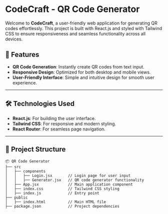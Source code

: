 # CodeCraft - QR Code Generator  

Welcome to **CodeCraft**, a user-friendly web application for generating QR codes effortlessly. This project is built with React.js and styled with Tailwind CSS to ensure responsiveness and seamless functionality across all devices.  

## 🚀 Features  
- **QR Code Generation**: Instantly create QR codes from text input.  
- **Responsive Design**: Optimized for both desktop and mobile views.  
- **User-Friendly Interface**: Simple and intuitive design for smooth user experience.  

---

## 🛠️ Technologies Used  
- **React.js**: For building the user interface.  
- **Tailwind CSS**: For responsive and modern styling.  
- **React Router**: For seamless page navigation.  

---

## 📂 Project Structure  
```plaintext
📦 QR Code Generator  
├── src  
│   ├── components  
│   │   ├── Login.jsx       // Login page for user input  
│   │   ├── Generator.jsx   // QR code generator functionality  
│   ├── App.jsx             // Main application component  
│   ├── index.css           // Tailwind CSS styling  
│   ├── index.js            // Entry point  
├── public  
│   ├── index.html          // Main HTML file  
├── package.json            // Project dependencies  
